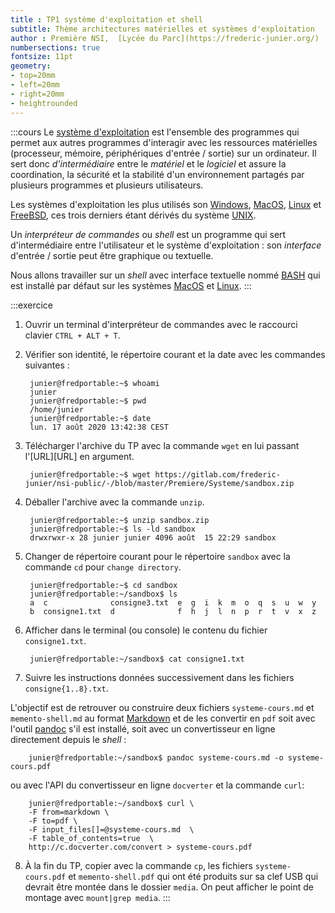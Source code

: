 ```yaml
---
title : TP1 système d'exploitation et shell
subtitle: Thème architectures matérielles et systèmes d'exploitation
author : Première NSI,  [Lycée du Parc](https://frederic-junier.org/)
numbersections: true
fontsize: 11pt
geometry:
- top=20mm
- left=20mm
- right=20mm
- heightrounded    
--- 
```

  
<!-- Définition des hyperliens  -->

[Python]: https://docs.python.org/3/tutorial/datastructures.html
[Python-tutor]: http://pythontutor.com/visualize.html#mode=edit
[Laurent Bloch]: https://laurentbloch.net/MySpip3/IMG/pdf/histsys-screen-20200727.pdf
[BASH]: https://fr.wikipedia.org/wiki/Bourne-Again_shell
[Linux]: https://fr.wikipedia.org/wiki/Linux
[FreeBSD]: https://fr.wikipedia.org/wiki/FreeBSD
[MacOS]: https://fr.wikipedia.org/wiki/MacOS
[Windows]: https://fr.wikipedia.org/wiki/Microsoft_Windows
[UNIX]: https://fr.wikipedia.org/wiki/Unix

:::cours
Le [système d'exploitation](https://fr.wikipedia.org/wiki/Syst%C3%A8me_d%27exploitation) est l'ensemble des programmes qui permet aux autres programmes d'interagir avec les ressources matérielles (processeur, mémoire, périphériques d'entrée / sortie) sur un ordinateur. Il sert donc *d'intermédiaire* entre le *matériel* et le *logiciel* et assure la coordination, la sécurité et la stabilité d'un environnement  partagés par plusieurs programmes et plusieurs utilisateurs.

Les systèmes d'exploitation les plus utilisés son [Windows][Windows], [MacOS][MacOS], [Linux][Linux] et [FreeBSD][FreeBSD], ces trois derniers étant dérivés du système [UNIX][UNIX].

Un *interpréteur de commandes* ou *shell* est un programme qui sert d'intermédiaire entre l'utilisateur et le système d'exploitation : son *interface* d'entrée / sortie peut être graphique ou textuelle.

Nous allons travailler sur  un *shell* avec interface textuelle nommé [BASH][BASH] qui est installé par défaut sur les systèmes [MacOS][MacOS] et [Linux][Linux].
:::

:::exercice
1. Ouvrir un terminal d'interpréteur de commandes avec le raccourci clavier `CTRL + ALT + T`.
2. Vérifier  son identité, le répertoire courant et la date avec les commandes suivantes :

        junier@fredportable:~$ whoami
        junier
        junier@fredportable:~$ pwd
        /home/junier
        junier@fredportable:~$ date
        lun. 17 août 2020 13:42:38 CEST



3. Télécharger l'archive du TP avec la commande `wget` en lui passant l'[URL][URL] en argument.

        junier@fredportable:~$ wget https://gitlab.com/frederic-junier/nsi-public/-/blob/master/Premiere/Systeme/sandbox.zip


4. Déballer l'archive avec la commande `unzip`.

        junier@fredportable:~$ unzip sandbox.zip
        junier@fredportable:~$ ls -ld sandbox
        drwxrwxr-x 28 junier junier 4096 août  15 22:29 sandbox

5. Changer de répertoire courant pour le répertoire `sandbox` avec la commande `cd` pour `change directory`.

        junier@fredportable:~$ cd sandbox
        junier@fredportable:~/sandbox$ ls
        a  c              consigne3.txt  e  g  i  k  m  o  q  s  u  w  y
        b  consigne1.txt  d              f  h  j  l  n  p  r  t  v  x  z


6. Afficher dans le terminal (ou console) le contenu du fichier `consigne1.txt`.

        junier@fredportable:~/sandbox$ cat consigne1.txt


7. Suivre les instructions données successivement dans les fichiers `consigne{1..8}.txt`.

L'objectif est de retrouver ou construire deux fichiers `systeme-cours.md` 
et `memento-shell.md` au format [Markdown](https://fr.wikipedia.org/wiki/Markdown) et de les convertir   en `pdf`  soit avec l'outil [pandoc]() s'il est installé, soit avec un convertisseur en ligne directement depuis le *shell* :

        junier@fredportable:~/sandbox$ pandoc systeme-cours.md -o systeme-cours.pdf

ou avec l'API du convertisseur en ligne `docverter`  et la commande `curl`: 

        junier@fredportable:~/sandbox$ curl \
        -F from=markdown \
        -F to=pdf \
        -F input_files[]=@systeme-cours.md  \
        -F table_of_contents=true  \
        http://c.docverter.com/convert > systeme-cours.pdf


8. À la fin du TP, copier avec la commande `cp`,  les fichiers `systeme-cours.pdf` et `memento-shell.pdf` qui ont été produits sur sa clef USB qui devrait être montée dans le dossier `media`. On peut afficher le point de montage avec `mount|grep media`.
:::


